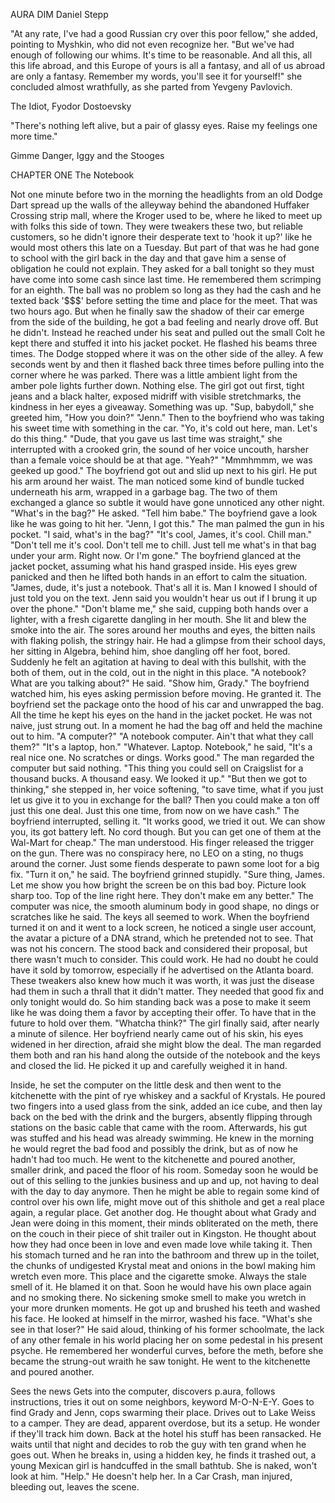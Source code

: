AURA DIM
Daniel Stepp


"At any rate, I've had a good Russian cry over this poor fellow," she added, pointing to Myshkin, who did not even recognize her. "But we've had enough of following our whims. It's time to be reasonable. And all this, all this life abroad, and this Europe of yours is all a fantasy, and all of us abroad are only a fantasy. Remember my words, you'll see it for yourself!" she concluded almost wrathfully, as she parted from Yevgeny Pavlovich.

The Idiot, Fyodor Dostoevsky


"There's nothing left alive,
but a pair of glassy eyes. 
Raise my feelings one more time."

Gimme Danger, Iggy and the Stooges


CHAPTER ONE
The Notebook

  Not one minute before two in the morning the headlights from an old Dodge Dart spread up the walls of the alleyway behind the abandoned Huffaker Crossing strip mall, where the Kroger used to be, where he liked to meet up with folks this side of town. They were tweakers these two, but reliable customers, so he didn't ignore their desperate text to 'hook it up?' like he would most others this late on a Tuesday. But part of that was he had gone to school with the girl back in the day and that gave him a sense of obligation he could not explain. They asked for a ball tonight so they must have come into some cash since last time. He remembered them scrimping for an eighth. The ball was no problem so long as they had the cash and he texted back '$$$' before setting the time and place for the meet. That was two hours ago. 
  But when he finally saw the shadow of their car emerge from the side of the building, he got a bad feeling and nearly drove off. But he didn't. Instead he reached under his seat and pulled out the small Colt he kept there and stuffed it into his jacket pocket. He flashed his beams three times. The Dodge stopped where it was on the other side of the alley. A few seconds went by and then it flashed back three times before pulling into the corner where he was parked. There was a little ambient light from the amber pole lights further down. Nothing else.
  The girl got out first, tight jeans and a black halter, exposed midriff with visible stretchmarks, the kindness in her eyes a giveaway. Something was up.
  "Sup, babydoll," she greeted him, "How you doin?"
  "Jenn."
  Then to the boyfriend who was taking his sweet time with something in the car.
  "Yo, it's cold out here, man. Let's do this thing."
  "Dude, that you gave us last time was straight," she interrupted with a crooked grin, the sound of her voice uncouth, harsher than a female voice should be at that age.
  "Yeah?"
  "Mmmhmmm, we was geeked up good."
  The boyfriend got out and slid up next to his girl. He put his arm around her waist. The man noticed some kind of bundle tucked underneath his arm, wrapped in a garbage bag. The two of them exchanged a glance so subtle it would have gone unnoticed any other night.
  "What's in the bag?" He asked.
  "Tell him babe."
  The boyfriend gave a look like he was going to hit her.
  "Jenn, I got this."
  The man palmed the gun in his pocket.
  "I said, what's in the bag?"
  "It's cool, James, it's cool. Chill man."
  "Don't tell me it's cool. Don't tell me to chill. Just tell me what's in that bag under your arm. Right now. Or I'm gone."
  The boyfriend glanced at the jacket pocket, assuming what his hand grasped inside. His eyes grew panicked and then he lifted both hands in an effort to calm the situation.
  "James, dude, it's just a notebook. That's all it is. Man I knowed I should of just told you on the text. Jenn said you wouldn't hear us out if I brung it up over the phone."
  "Don't blame me," she said, cupping both hands over a lighter, with a fresh cigarette dangling in her mouth. She lit and blew the smoke into the air. The sores around her mouths and eyes, the bitten nails with flaking polish, the stringy hair. He had a glimpse from their school days, her sitting in Algebra, behind him, shoe dangling off her foot, bored. 
  Suddenly he felt an agitation at having to deal with this bullshit, with the both of them, out in the cold, out in the night in this place.
  "A notebook? What are you talking about?" He said.
  "Show him, Grady."
  The boyfriend watched him, his eyes asking permission before moving. He granted it.
  The boyfriend set the package onto the hood of his car and unwrapped the bag. All the time he kept his eyes on the hand in the jacket pocket. He was not naive, just strung out. In a moment he had the bag off and held the machine out to him.
  "A computer?"
  "A notebook computer. Ain't that what they call them?"
  "It's a laptop, hon."
  "Whatever. Laptop. Notebook," he said, "It's a real nice one. No scratches or dings. Works good."
  The man regarded the computer but said nothing.
  "This thing you could sell on Craigslist for a thousand bucks. A thousand easy. We looked it up."
  "But then we got to thinking," she stepped in, her voice softening, "to save time, what if you just let us give it to you in exchange for the ball? Then you could make a ton off just this one deal. Just this one time, from now on we have cash."
  The boyfriend interrupted, selling it.
  "It works good, we tried it out. We can show you, its got battery left. No cord though. But you can get one of them at the Wal-Mart for cheap."
  The man understood. His finger released the trigger on the gun. There was no conspiracy here, no LEO on a sting, no thugs around the corner. Just some fiends desperate to pawn some loot for a big fix.
  "Turn it on," he said.
  The boyfriend grinned stupidly.
  "Sure thing, James. Let me show you how bright the screen be on this bad boy. Picture look sharp too. Top of the line right here. They don't make em any better."
  The computer was nice, the smooth aluminum body in good shape, no dings or scratches like he said. The keys all seemed to work. When the boyfriend turned it on and it went to a lock screen, he noticed a single user account, the avatar a picture of a DNA strand, which he pretended not to see. That was not his concern.
  The stood back and considered their proposal, but there wasn't much to consider. This could work. He had no doubt he could have it sold by tomorrow, especially if he advertised on the Atlanta board. These tweakers also knew how much it was worth, it was just the disease had them in such a thrall that it didn't matter. They needed that good fix and only tonight would do. So him standing back was a pose to make it seem like he was doing them a favor by accepting their offer. To have that in the future to hold over them.
  "Whatcha think?" The girl finally said, after nearly a minute of silence. Her boyfriend nearly came out of his skin, his eyes widened in her direction, afraid she might blow the deal.
  The man regarded them both and ran his hand along the outside of the notebook and the keys and closed the lid. He picked it up and carefully weighed it in hand.
	
  Inside, he set the computer on the little desk and then went to the kitchenette with the pint of rye whiskey and a sackful of Krystals. He poured two fingers into a used glass from the sink, added an ice cube, and then lay back on the bed with the drink and the burgers, absently flipping through stations on the basic cable that came with the room. 
  Afterwards, his gut was stuffed and his head was already swimming. He knew in the morning he would regret the bad food and possibly the drink, but as of now he hadn't had too much. He went to the kitchenette and poured another, smaller drink, and paced the floor of his room. Someday soon he would be out of this selling to the junkies business and up and up, not having to deal with the day to day anymore. Then he might be able to regain some kind of control over his own life, might move out of this shithole and get a real place again, a regular place. Get another dog. He thought about what Grady and Jean were doing in this moment, their minds obliterated on the meth, there on the couch in their piece of shit trailer out in Kingston. He thought about how they had once been in love and even made love while taking it. Then his stomach turned and he ran into the bathroom and threw up in the toilet, the chunks of undigested Krystal meat and onions in the bowl making him wretch even more. This place and the cigarette smoke. Always the stale smell of it. He blamed it on that. Soon he would have his own place again and no smoking there. No sickening smoke smell to make you wretch in your more drunken moments. He got up and brushed his teeth and washed his face. He looked at himself in the mirror, washed his face. "What's she see in that loser?" He said aloud, thinking of his former schoolmate, the lack of any other female in his world placing her on some pedestal in his present psyche. He remembered her wonderful curves, before the meth, before she became the strung-out wraith he saw tonight. He went to the kitchenette and poured another.
  
  Sees the news
  Gets into the computer, discovers p.aura, follows instructions, tries it out on some neighbors, keyword M-O-N-E-Y.
  Goes to find Grady and Jenn, cops swarming their place. Drives out to Lake Weiss to a camper. They are dead, apparent overdose, but its a setup. He wonder if they'll track him down.
  Back at the hotel his stuff has been ransacked. He waits until that night and decides to rob the guy with ten grand when he goes out. When he breaks in, using a hidden key, he finds it trashed out, a young Mexican girl is handcuffed in the small bathtub. She is naked, won't look at him. "Help." He doesn't help her.
In a Car Crash, man injured, bleeding out, leaves the scene.
